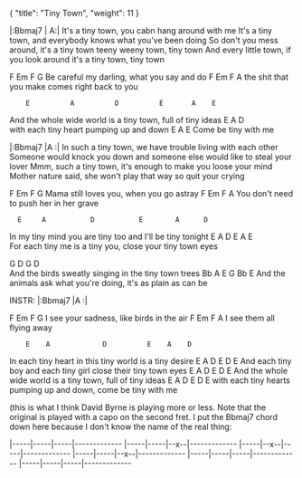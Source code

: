 {
  "title": "Tiny Town", "weight": 11
}

|:Bbmaj7  |    A:|
It's a tiny town, you cabn hang around with me
It's a tiny town, and everybody knows what you've been doing
So don't you mess around, it's a tiny town
teeny weeny town, tiny town
And every little town, if you look around
it's a tiny town, tiny town

F             Em       F                G
Be careful my darling, what you say and do
    F             Em                       F    A
the shit that you make comes right back to you

        E          A          D          E       A    E
And the whole wide world is a tiny town, full of tiny ideas
          E    A             D     
with each tiny heart pumping up and down
E       A         E
Come be tiny with me

|:Bbmaj7  |A   :|
In such a tiny town, we have trouble living with each other
Someone would knock you down and someone else would like to steal your lover
Mmm, such a tiny town, it's enough to make you loose your mind
Mother nature said, she won't play that way so quit your crying

F          Em         F              G
Mama still loves you, when you go astray
F                 Em                F    A
You don't need to push her in her grave

      E     A           D           E        A      D
In my tiny mind you are tiny too and I'll be tiny tonight
         E    A       D        E           A         E             
For each tiny me is a tiny you, close your tiny town eyes

G                  D    G                      D    
And the birds sweatly singing in the tiny town trees
Bb     A        E                 G    Bb                   E
And the animals ask what you're doing, it's as plain as can be

INSTR:  |:Bbmaj7    |A    :|


F          Em            F            G
I see your sadness, like birds in the air
F          Em          F     A
I see them all flying away

        E    A             D          E    A    D
In each tiny heart in this tiny world is a tiny desire
         E    A            D          E          D         E
And each tiny boy and each tiny girl close their tiny town eyes
        E          A          D          E       D     E
And the whole wide world is a tiny town, full of tiny ideas
          E      A            D            E       D         E
with each tiny hearts pumping up and down, come be tiny with me



(this is what I think David Byrne is playing more or less.
Note that the original is played with a capo on the second fret.
I put the Bbmaj7 chord down here because I don't know the name of
the real thing:

|-----|-----|-----|-------------
|-----|-----|--x--|-------------
|-----|--x--|-----|-------------
|-----|-----|--x--|-------------
|-----|-----|-----|-------------
|-----|-----|-----|-------------
